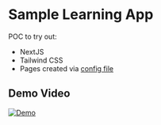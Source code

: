 # Sample Learning App

POC to try out:

- NextJS
- Tailwind CSS
- Pages created via [config file](src/data/data.ts)

## Demo Video

[![Demo](https://i.sstatic.net/Vp2cE.png)](https://youtu.be/fee4dwHJN14)
